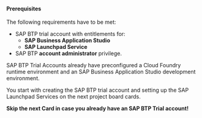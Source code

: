#### Prerequisites

The following requirements have to be met: 

* SAP BTP trial account with entitlements for:
  * **SAP Business Application Studio**
  * **SAP Launchpad Service**
* SAP BTP **account administrator** privilege.

SAP BTP Trial Accounts already have preconfigured a Cloud Foundry runtime environment and an SAP Business Application Studio development environment.

You start with creating the SAP BTP trial account and setting up the SAP Launchpad Services on the next project board cards.

**Skip the next Card in case you already have an SAP BTP Trial account!**
